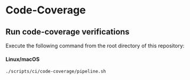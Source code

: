 # Code-Coverage

## Run code-coverage verifications

Execute the following command from the root directory of this repository:

#### Linux/macOS

```bash
./scripts/ci/code-coverage/pipeline.sh
```

